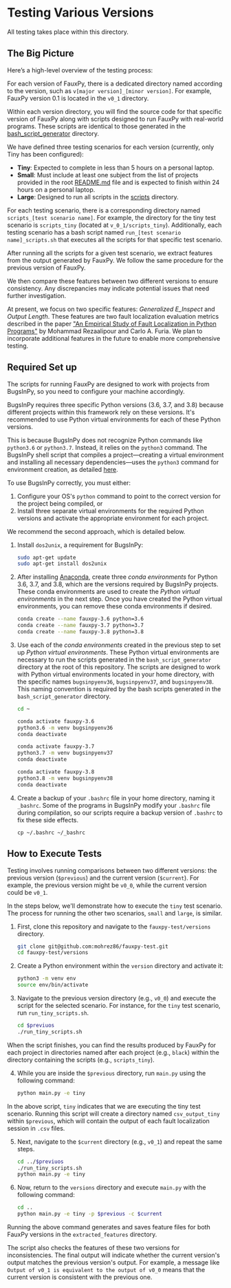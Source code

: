 # Testing Various Versions

All testing takes place within this directory.

## The Big Picture

Here’s a high-level overview of the
testing process: 

For each version of
FauxPy, there is a dedicated directory
named according to the version,
such as 
`v[major version]_[minor version]`.
For example, FauxPy version 0.1
is located in the `v0_1` directory.

Within each version directory, 
you will find the source code for
that specific version of FauxPy
along with scripts designed to run
FauxPy with real-world programs.
These scripts are identical to 
those generated in the 
[bash_script_generator](../bash_script_generator) 
directory.

We have defined three testing scenarios
for each version
(currently, only Tiny has been configured):

- **Tiny**: Expected to complete in
less than 5 hours on a personal laptop.
- **Small**: Must include at least one
subject from the list of 
projects provided in
the root [README.md](../README.md) 
file and is expected to finish
within 24 hours on a personal laptop.
- **Large**: Designed to run all 
scripts in the 
[scripts](../bash_script_generator/scripts) 
directory.

For each testing scenario, there 
is a corresponding directory 
named 
`scripts_[test scenario name]`. 
For example, the directory for 
the tiny test scenario is 
`scripts_tiny` (located at 
`v_0_1/scripts_tiny`). 
Additionally, each testing scenario 
has a bash script named
`run_[test scenario name]_scripts.sh` 
that executes all the scripts
for that specific test scenario.

After running all the scripts for
a given test scenario, we extract features
from the output generated by FauxPy. 
We follow the same procedure for the
previous version of FauxPy.

We then compare these features between
two different versions to 
ensure consistency. 
Any discrepancies may indicate
potential issues that need 
further investigation.

At present, we focus on two
specific features: 
*Generalized E_Inspect* 
and *Output Length*. 
These features are two
fault localization 
evaluation metrics
described in
the paper
["An Empirical Study
of Fault Localization 
in Python Programs"](https://doi.org/10.1007/s10664-024-10475-3)
by Mohammad Rezaalipour 
and Carlo A. Furia.
We plan to incorporate 
additional features in 
the future to enable more
comprehensive testing.

## Required Set up

The scripts for running FauxPy are 
designed to work with projects from
BugsInPy, so you need to configure
your machine accordingly.

BugsInPy requires three specific
Python versions (3.6, 3.7, and 3.8)
because different projects within 
this framework rely on 
these versions. It's recommended 
to use Python virtual environments for 
each of these Python versions.

This is because BugsInPy does not
recognize Python commands like
`python3.6` or `python3.7`. 
Instead, it relies on the `python3`
command. The BugsInPy shell script
that compiles a project—creating a
virtual environment and installing all
necessary dependencies—uses
the 
`python3` command for environment
creation, as detailed 
[here](https://github.com/soarsmu/BugsInPy/blob/master/framework/bin/bugsinpy-compile#L57).

To use BugsInPy correctly, you must either:

1. Configure your OS's `python` command
to point to the correct version
for the project being compiled, or
2. Install three separate 
virtual environments for the
required Python versions and
activate the appropriate 
environment 
for each project.

We recommend the second approach, which is detailed below.

1. Install `dos2unix`, a requirement for BugsInPy:

   ```Bash
   sudo apt-get update
   sudo apt-get install dos2unix
   ```

2. After installing
[Anaconda](https://www.anaconda.com/), 
create three *conda environments*
for Python 3.6, 3.7, and 3.8,
which are the versions required by 
BugsInPy projects. 
These conda environments are used
to create the *Python virtual
environments*
in the next step. 
Once you have created the 
Python virtual environments, you 
can remove these conda 
environments if desired.

   ```Bash
   conda create --name fauxpy-3.6 python=3.6
   conda create --name fauxpy-3.7 python=3.7
   conda create --name fauxpy-3.8 python=3.8
   ```

3. Use each of the *conda environments* 
created in the previous step to 
set up *Python virtual environments*.
These Python virtual environments are 
necessary to run the scripts 
generated in the `bash_script_generator`
directory at the root of this 
repository. The scripts are 
designed to work with Python
virtual environments located in your 
home directory, with 
the specific names
`bugsinpyenv36`,
`bugsinpyenv37`, 
and `bugsinpyenv38`. 
This naming convention is required 
by the bash scripts generated 
in the
`bash_script_generator` directory.

   ```Bash
   cd ~
   
   conda activate fauxpy-3.6
   python3.6 -m venv bugsinpyenv36
   conda deactivate
   
   conda activate fauxpy-3.7
   python3.7 -m venv bugsinpyenv37
   conda deactivate
   
   conda activate fauxpy-3.8
   python3.8 -m venv bugsinpyenv38
   conda deactivate
   ```

4. Create a backup of 
your `.bashrc` file in your 
home directory, naming 
it `_bashrc`. 
Some of the programs in 
BugsInPy modify 
your `.bashrc` file during 
compilation, so
our scripts require a backup version of
`.bashrc` to fix these side 
effects.

   ```
   cp ~/.bashrc ~/_bashrc
   ```

## How to Execute Tests

Testing involves running 
comparisons between two 
different versions: 
the previous version (`$previous`)
and 
the current version (`$current`).
For example, 
the previous version might
be `v0_0`, while the current
version could be `v0_1`.

In the steps below, we'll 
demonstrate how to execute 
the `tiny` test scenario. 
The process for running 
the other two scenarios,
`small` and `large`, 
is similar.

1. First, clone this 
repository and navigate
to the 
`fauxpy-test/versions` 
directory.

   ```bash
   git clone git@github.com:mohrez86/fauxpy-test.git
   cd fauxpy-test/versions
   ```

2. Create a Python environment
within the 
`version` directory 
and activate it:

   ```bash
   python3 -m venv env
   source env/bin/activate
   ```

3. Navigate to the previous 
version directory 
(e.g., `v0_0`) and 
execute the script for
the selected scenario.
For instance, for the
`tiny` test scenario,
run `run_tiny_scripts.sh`.

   ```bash
   cd $previuos
   ./run_tiny_scripts.sh
   ```

When the script finishes,
you can find the results
produced by FauxPy for 
each project in directories
named after each project
(e.g., `black`) within
the directory 
containing the scripts
(e.g., `scripts_tiny`).

4. While you are inside the
`$previous` directory, 
run `main.py` using 
the following command:

   ```bash
   python main.py -e tiny
   ```

In the above script,
`tiny` indicates that
we are executing the 
tiny test scenario. 
Running this script will
create a directory named
`csv_output_tiny` within
`$previous`, which will 
contain the output of 
each fault localization 
session in `.csv` files.

5. Next, navigate to 
the `$current` directory 
(e.g., `v0_1`) and 
repeat the same 
steps.

   ```bash
   cd ../$previuos
   ./run_tiny_scripts.sh
   python main.py -e tiny
   ```

6. Now, return to the
`versions` directory 
and execute `main.py` 
with the following 
command:

   ```bash
   cd ..
   python main.py -e tiny -p $previous -c $current
   ```

Running the above command 
generates and saves feature 
files for both FauxPy 
versions in the
`extracted_features` 
directory.

The script also checks the
features of these two 
versions for inconsistencies.
The final output will
indicate whether the 
current version's output
matches the previous 
version's output.
For example, 
a message like 
`Output of v0_1 is
equivalent to the
output of v0_0` 
means that the current 
version is consistent 
with the previous 
one.
